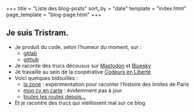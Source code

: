 +++
title = "Liste des blog-posts"
sort_by = "date"
template = "index.html"
page_template = "blog-page.html"
+++

## Je suis Tristram.
* Je produit du code, selon l’humeur du moment, sur :
    * [gitlab](https://gitlab.com/tristramg)
    * [github](https://github.com/tristramg)
* Je raconte des trucs décousus sur <a rel="me" href="https://mamot.fr/@tristramg">Mastodon</a> et <a rel="me" href="https://bsky.app/profile/tristramg.eu">Bluesky</a>
* Je travaille au sein de la coopérative [Codeurs en Liberté](https://www.codeursenliberte.fr/)
* Voici quelques bidouilles :
    * [la zone](https://tristramg.github.io/lazone/) : expérimentation pour raconter l’histoire des limites de Paris
    * [mon cv en carte](https://tristramg.github.io/) : évidemment pas à jour
    * [toutes les routes depuis…](https://kdrive.infomaniak.com/app/share/880730/511b5eb2-8e8b-4904-ba1a-451b9269c993)
* Et je racontre des trucs qui vieillissent mal sur ce blog
